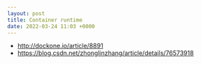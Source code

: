 ```yaml
---
layout: post
title: Container runtime
date: 2022-03-24 11:03 +0000
---
```


* http://dockone.io/article/8891
* https://blog.csdn.net/zhonglinzhang/article/details/76573918